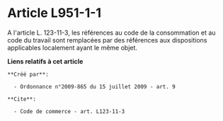 # Article L951-1-1

A l'article L. 123-11-3, les références au code de la consommation et au code du travail sont remplacées par des références
aux dispositions applicables localement ayant le même objet.

**Liens relatifs à cet article**

	**Créé par**:

	  - Ordonnance n°2009-865 du 15 juillet 2009 - art. 9

	**Cite**:

	  - Code de commerce - art. L123-11-3
